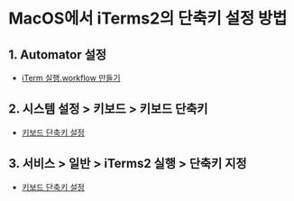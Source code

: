 # MacOS에서 iTerms2의 단축키 설정 방법

## 1. Automator 설정
- [iTerm 실행.workflow 만들기](images/iTerm-단축키만들기-1.png)

## 2. 시스템 설정 > 키보드 > 키보드 단축키
- [키보드 단축키 설정](images/iTerm-단축키만들기-2.png)

## 3. 서비스 > 일반 > iTerms2 실행 > 단축키 지정
- [키보드 단축키 설정](images/iTerm-단축키만들기-3.png)
